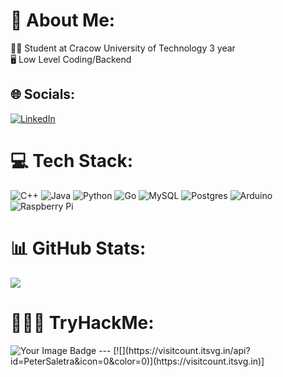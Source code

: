 # 💫 About Me:
🧑‍🎓 Student at Cracow University of Technology 3 year<br>🖥️ Low Level Coding/Backend
## 🌐 Socials:
[![LinkedIn](https://img.shields.io/badge/LinkedIn-%230077B5.svg?logo=linkedin&logoColor=white)](https://www.linkedin.com/in/piotr-saletra/)
# 💻 Tech Stack:
![C++](https://img.shields.io/badge/c++-%2300599C.svg?style=for-the-badge&logo=c%2B%2B&logoColor=white) ![Java](https://img.shields.io/badge/java-%23ED8B00.svg?style=for-the-badge&logo=openjdk&logoColor=white) ![Python](https://img.shields.io/badge/python-3670A0?style=for-the-badge&logo=python&logoColor=ffdd54) ![Go](https://img.shields.io/badge/go-%2300ADD8.svg?style=for-the-badge&logo=go&logoColor=white) ![MySQL](https://img.shields.io/badge/mysql-4479A1.svg?style=for-the-badge&logo=mysql&logoColor=white) ![Postgres](https://img.shields.io/badge/postgres-%23316192.svg?style=for-the-badge&logo=postgresql&logoColor=white) ![Arduino](https://img.shields.io/badge/-Arduino-00979D?style=for-the-badge&logo=Arduino&logoColor=white) ![Raspberry Pi](https://img.shields.io/badge/-RaspberryPi-C51A4A?style=for-the-badge&logo=Raspberry-Pi)
# 📊 GitHub Stats:
![](https://github-readme-streak-stats.herokuapp.com/?user=PeterSaletra&theme=dark&hide_border=false)<br/>
# 👨🏻‍💻 TryHackMe:
<img src="https://tryhackme-badges.s3.amazonaws.com/asasinxd04.png" alt="Your Image Badge" />
---
[![](https://visitcount.itsvg.in/api?id=PeterSaletra&icon=0&color=0)](https://visitcount.itsvg.in)]

<!-- Proudly created with GPRM ( https://gprm.itsvg.in ) -->
